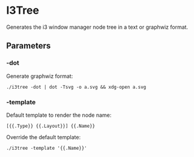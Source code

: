 # I3Tree

Generates the i3 window manager node tree in a text or graphwiz format.

## Parameters

### -dot

Generate graphwiz format:

```
./i3tree -dot | dot -Tsvg -o a.svg && xdg-open a.svg
```

### -template

Default template to render the node name:

`[{{.Type}} {{.Layout}}] {{.Name}}`

Override the default template:

```
./i3tree -template '{{.Name}}'
```
